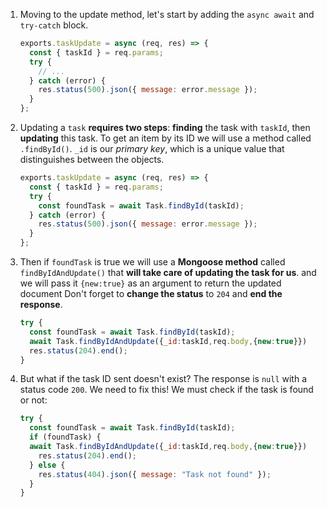 1. Moving to the update method, let's start by adding the `async await` and `try-catch` block.

   ```javascript
   exports.taskUpdate = async (req, res) => {
     const { taskId } = req.params;
     try {
       // ...
     } catch (error) {
       res.status(500).json({ message: error.message });
     }
   };
   ```

2. Updating a `task` **requires two steps**: **finding** the task with `taskId`, then **updating** this task. To get an item by its ID we will use a method called `.findById()`. `_id` is our _primary key_, which is a unique value that distinguishes between the objects.

   ```javascript
   exports.taskUpdate = async (req, res) => {
     const { taskId } = req.params;
     try {
       const foundTask = await Task.findById(taskId);
     } catch (error) {
       res.status(500).json({ message: error.message });
     }
   };
   ```

3. Then if `foundTask` is true we will use a **Mongoose method** called `findByIdAndUpdate()` that **will take care of updating the task for us**. and we will pass it `{new:true}` as an argument to return the updated document Don't forget to **change the status** to `204` and **end the response**.

   ```javascript
   try {
     const foundTask = await Task.findById(taskId);
     await Task.findByIdAndUpdate({_id:taskId,req.body,{new:true}})
     res.status(204).end();
   }
   ```

4. But what if the task ID sent doesn't exist? The response is `null` with a status code `200`. We need to fix this! We must check if the task is found or not:

   ```javascript
   try {
     const foundTask = await Task.findById(taskId);
     if (foundTask) {
     await Task.findByIdAndUpdate({_id:taskId,req.body,{new:true}})
       res.status(204).end();
     } else {
       res.status(404).json({ message: "Task not found" });
     }
   }
   ```
